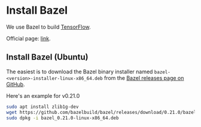 # Install Bazel

We use Bazel to build [TensorFlow](install-tensorflow.md).

Official page: [link](https://bazel.build).

## Install Bazel (Ubuntu)
The easiest is to download the Bazel binary installer named `bazel-<version>-installer-linux-x86_64.deb` from the [Bazel releases page on GitHub](https://github.com/bazelbuild/bazel/releases).

Here's an example for v0.21.0
```bash
sudo apt install zlib1g-dev
wget https://github.com/bazelbuild/bazel/releases/download/0.21.0/bazel_0.21.0-linux-x86_64.deb
sudo dpkg -i bazel_0.21.0-linux-x86_64.deb
```

